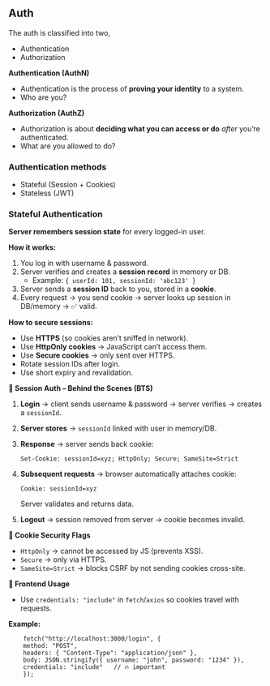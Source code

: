 ## Auth

The auth is classified into two,

- Authentication
- Authorization

**Authentication (AuthN)**

- Authentication is the process of **proving your identity** to a system.
- Who are you?

**Authorization (AuthZ)**

- Authorization is about **deciding what you can access or do** *after* you’re authenticated.
- What are you allowed to do?

### Authentication methods

- Stateful (Session + Cookies)
- Stateless (JWT)

### Stateful Authentication

**Server remembers session state** for every logged-in user.

**How it works:**

1. You log in with username & password.
2. Server verifies and creates a **session record** in memory or DB.
    - Example: `{ userId: 101, sessionId: 'abc123' }`
3. Server sends a **session ID** back to you, stored in a **cookie**.
4. Every request → you send cookie → server looks up session in DB/memory → ✅ valid.

**How to secure sessions:**

- Use **HTTPS** (so cookies aren’t sniffed in network).
- Use **HttpOnly cookies** → JavaScript can’t access them.
- Use **Secure cookies** → only sent over HTTPS.
- Rotate session IDs after login.
- Use short expiry and revalidation.

**🔑 Session Auth – Behind the Scenes (BTS)**

1. **Login** → client sends username & password → server verifies → creates a `sessionId`.
2. **Server stores** → `sessionId` linked with user in memory/DB.
3. **Response** → server sends back cookie:
    
    ```
    Set-Cookie: sessionId=xyz; HttpOnly; Secure; SameSite=Strict
    ```
    
4. **Subsequent requests** → browser automatically attaches cookie:
    
    ```
    Cookie: sessionId=xyz
    ```
    
    Server validates and returns data.
    
5. **Logout** → session removed from server → cookie becomes invalid.

**🔑 Cookie Security Flags**

- `HttpOnly` → cannot be accessed by JS (prevents XSS).
- `Secure` → only via HTTPS.
- `SameSite=Strict` → blocks CSRF by not sending cookies cross-site.

**🔑 Frontend Usage**

- Use `credentials: "include"` in `fetch`/`axios` so cookies travel with requests.

**Example:**

```
    fetch("http://localhost:3000/login", {
    method: "POST",
    headers: { "Content-Type": "application/json" },
    body: JSON.stringify({ username: "john", password: "1234" }),
    credentials: "include"   // 🔥 important
    });
```